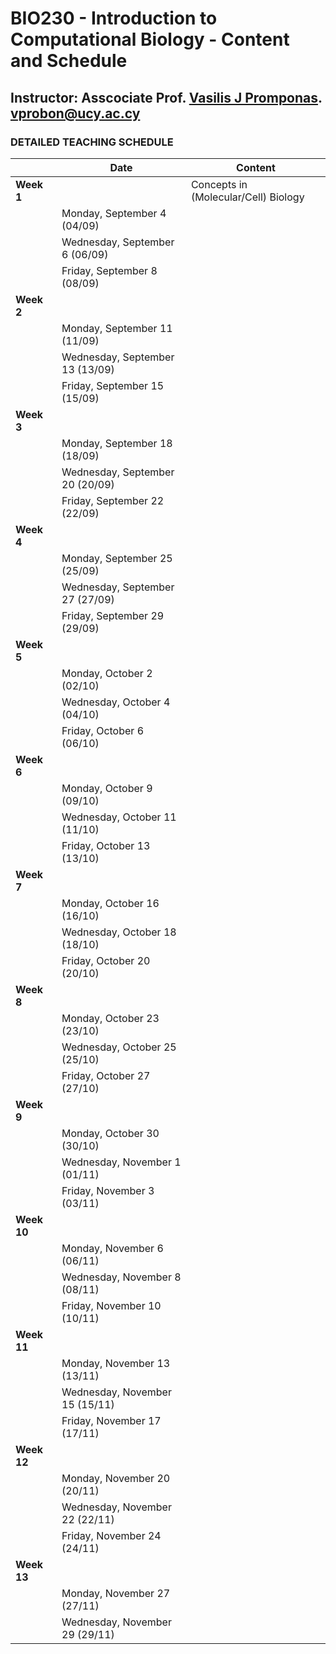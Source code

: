 # BIO230 - Introduction to Computational Biology - Content and Schedule

## Instructor: Asscociate Prof. [Vasilis J Promponas](https://www.ucy.ac.cy/dir/el/component/comprofiler/userprofile/vprobon). [vprobon@ucy.ac.cy](mailto:vprobon@ucy.ac.cy)

### DETAILED TEACHING SCHEDULE

||Date|Content|
|---|---|---|
|**Week 1**||Concepts in (Molecular/Cell) Biology|
||Monday, September 4 (04/09)||
||Wednesday, September 6 (06/09)||
||Friday, September 8 (08/09)||
|**Week 2**|||
||Monday, September 11 (11/09)||
||Wednesday, September 13 (13/09)||
||Friday, September 15 (15/09)||
|**Week 3**|||
||Monday, September 18 (18/09)||
||Wednesday, September 20 (20/09)||
||Friday, September 22 (22/09)||
|**Week 4**|||
||Monday, September 25 (25/09)||
||Wednesday, September 27 (27/09)||
||Friday, September 29 (29/09)||
|**Week 5**|||
||Monday, October 2 (02/10)||
||Wednesday, October 4 (04/10)||
||Friday, October 6 (06/10)||
|**Week 6**|||
||Monday, October 9 (09/10)||
||Wednesday, October 11 (11/10)||
||Friday, October 13 (13/10)||
|**Week 7**|||
||Monday, October 16 (16/10)||
||Wednesday, October 18 (18/10)||
||Friday, October 20 (20/10)||
|**Week 8**|||
||Monday, October 23 (23/10)||
||Wednesday, October 25 (25/10)||
||Friday, October 27 (27/10)||
|**Week 9**|||
||Monday, October 30 (30/10)||
||Wednesday, November 1 (01/11)||
||Friday, November 3 (03/11)||
|**Week 10**|||
||Monday, November 6 (06/11)||
||Wednesday, November 8 (08/11)||
||Friday, November 10 (10/11)||
|**Week 11**|||
||Monday, November 13 (13/11)||
||Wednesday, November 15 (15/11)||
||Friday, November 17 (17/11)||
|**Week 12**|||
||Monday, November 20 (20/11)||
||Wednesday, November 22 (22/11)||
||Friday, November 24 (24/11)||
|**Week 13**|||
||Monday, November 27 (27/11)||
||Wednesday, November 29 (29/11)||



